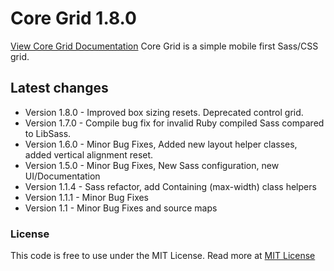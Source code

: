 <h1>Core Grid 1.8.0</h1>
<p>
  <a href="http://splintercode.github.io/core-grid/">View Core Grid Documentation</a>
  Core Grid is a simple mobile first Sass/CSS grid.
</p>
<h2>Latest changes</h2>
<ul>
    <li>Version 1.8.0 - Improved box sizing resets. Deprecated control grid.</li>
    <li>Version 1.7.0 - Compile bug fix for invalid Ruby compiled Sass compared to LibSass.</li>
    <li>Version 1.6.0 - Minor Bug Fixes, Added new layout helper classes, added vertical alignment reset.</li>
    <li>Version 1.5.0 - Minor Bug Fixes, New Sass configuration, new UI/Documentation</li>
    <li>Version 1.1.4 - Sass refactor, add Containing (max-width) class helpers</li>
	<li>Version 1.1.1 - Minor Bug Fixes</li>
    <li>Version 1.1   - Minor Bug Fixes and source maps</li>
</ul>
<h3>License</h3>
<p>
This code is free to use under the MIT License.
Read more at <a href="http://opensource.org/licenses/MIT" target="_blank">MIT License</a>
</p>
